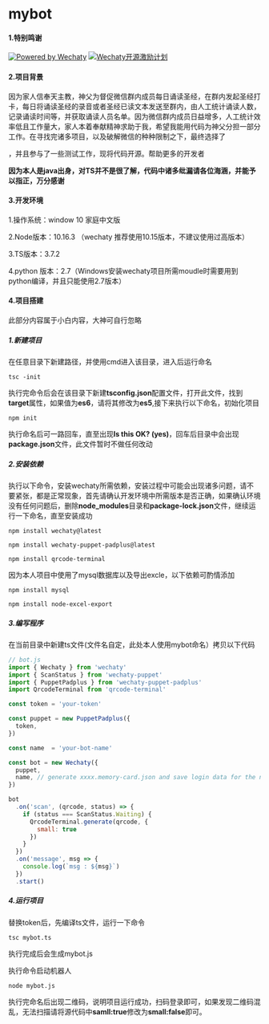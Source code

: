 # mybot
#### 1.特别鸣谢

[![Powered by Wechaty](https://img.shields.io/badge/Powered%20By-Wechaty-green.svg)](https://github.com/chatie/wechaty)
[![Wechaty开源激励计划](https://img.shields.io/badge/Wechaty-开源激励计划-green.svg)](https://github.com/juzibot/Welcome/wiki/Everything-about-Wechaty)

#### 2.项目背景

因为家人信奉天主教，神父为督促微信群内成员每日诵读圣经，在群内发起圣经打卡，每日将诵读圣经的录音或者圣经已读文本发送至群内，由人工统计诵读人数，记录诵读时间等，并获取诵读人员名单。因为微信群内成员日益增多，人工统计效率低且工作量大，家人本着奉献精神求助于我，希望我能用代码为神父分担一部分工作。在寻找完诸多项目，以及破解微信的种种限制之下，最终选择了

[WECHATY-PUPPET-PADPLUS]: https://github.com/wechaty/wechaty-puppet-padplus

，并且参与了一些测试工作，现将代码开源。帮助更多的开发者

**因为本人是java出身，对TS并不是很了解，代码中诸多纰漏请各位海涵，并能予以指正，万分感谢**

#### 3.开发环境

1.操作系统：window 10 家庭中文版

2.Node版本：10.16.3 （wechaty 推荐使用10.15版本，不建议使用过高版本）

3.TS版本：3.7.2 

4.python 版本：2.7（Windows安装wechaty项目所需moudle时需要用到python编译，并且只能使用2.7版本）

#### 4.项目搭建

此部分内容属于小白内容，大神可自行忽略

##### 1.新建项目

在任意目录下新建路径，并使用cmd进入该目录，进入后运行命名

```
tsc -init 
```

执行完命令后会在该目录下新建**tsconfig.json**配置文件，打开此文件，找到**target**属性，如果值为**es6**，请将其修改为**es5**,接下来执行以下命名，初始化项目

```
npm init
```

执行命名后可一路回车，直至出现**Is this OK? (yes)**，回车后目录中会出现**package.json**文件，此文件暂时不做任何改动

##### 2.安装依赖

执行以下命令，安装wechaty所需依赖，安装过程中可能会出现诸多问题，请不要紧张，都是正常现象，首先请确认开发环境中所需版本是否正确，如果确认环境没有任何问题后，删除**node_modules**目录和**package-lock.json**文件，继续运行一下命名，直至安装成功

```
npm install wechaty@latest

npm install wechaty-puppet-padplus@latest

npm install qrcode-terminal
```

因为本人项目中使用了mysql数据库以及导出excle，以下依赖可酌情添加

```
npm install mysql

npm install node-excel-export
```

##### 3.编写程序

在当前目录中新建ts文件(文件名自定，此处本人使用mybot命名）拷贝以下代码

```js
// bot.js
import { Wechaty } from 'wechaty'
import { ScanStatus } from 'wechaty-puppet'
import { PuppetPadplus } from 'wechaty-puppet-padplus'
import QrcodeTerminal from 'qrcode-terminal'

const token = 'your-token'

const puppet = new PuppetPadplus({
  token,
})

const name  = 'your-bot-name'

const bot = new Wechaty({
  puppet,
  name, // generate xxxx.memory-card.json and save login data for the next login
})

bot
  .on('scan', (qrcode, status) => {
    if (status === ScanStatus.Waiting) {
      QrcodeTerminal.generate(qrcode, {
        small: true
      })
    }
  })
  .on('message', msg => {
    console.log(`msg : ${msg}`)
  })
  .start()
```

##### 4.运行项目

替换token后，先编译ts文件，运行一下命令

```
tsc mybot.ts
```

执行完成后会生成mybot.js

执行命令启动机器人

```
node mybot.js
```

执行完命名后出现二维码，说明项目运行成功，扫码登录即可，如果发现二维码混乱，无法扫描请将源代码中**samll:true**修改为**small:false**即可。